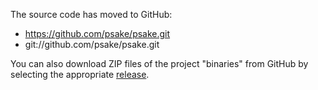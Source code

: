 The source code has moved to GitHub: 
 * https://github.com/psake/psake.git
 * git://github.com/psake/psake.git

You can also download ZIP files of the project "binaries" from GitHub by selecting the appropriate [release](https://github.com/psake/psake/releases).
